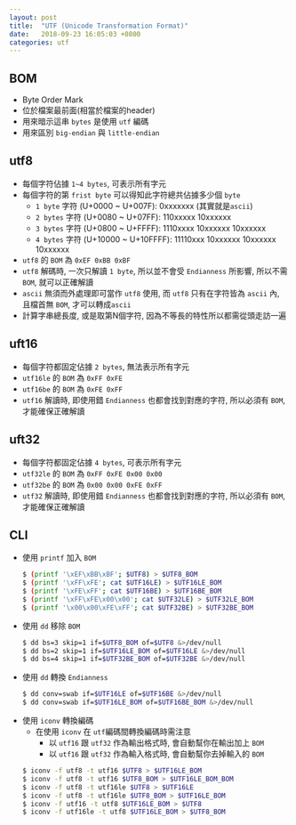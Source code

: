 ```yaml
---
layout: post
title:  "UTF (Unicode Transformation Format)"
date:   2018-09-23 16:05:03 +0800
categories: utf
---
```

## BOM
- Byte Order Mark
- 位於檔案最前面(相當於檔案的header)
- 用來暗示這串 `bytes` 是使用 `utf` 編碼
- 用來區別 `big-endian` 與 `little-endian`

## utf8
- 每個字符佔據 `1~4 bytes`, 可表示所有字元
- 每個字符的第 `frist byte` 可以得知此字符總共佔據多少個 `byte`
    - `1 byte` 字符 (U+0000 ~ U+007F): 0xxxxxxx (其實就是`ascii`)
    - `2 bytes` 字符 (U+0080 ~ U+07FF): 110xxxxx 10xxxxxx
    - `3 bytes` 字符 (U+0800 ~ U+FFFF): 1110xxxx 10xxxxxx 10xxxxxx
    - `4 bytes` 字符 (U+10000 ~ U+10FFFF): 11110xxx 10xxxxxx 10xxxxxx 10xxxxxx
- `utf8` 的 `BOM` 為 `0xEF 0xBB 0xBF`
- `utf8` 解碼時, 一次只解讀 `1 byte`, 所以並不會受 `Endianness` 所影響, 所以不需 `BOM`, 就可以正確解讀
- `ascii` 無須而外處理即可當作 `utf8` 使用, 而 `utf8` 只有在字符皆為 `ascii` 內, 且檔首無 `BOM`, 才可以轉成`ascii`
- 計算字串總長度, 或是取第N個字符, 因為不等長的特性所以都需從頭走訪一遍

## uft16
- 每個字符都固定佔據 `2 bytes`, 無法表示所有字元
- `utf16le` 的 `BOM` 為 `0xFF 0xFE`
- `utf16be` 的 `BOM` 為 `0xFE 0xFF`
- `utf16` 解讀時, 即使用錯 `Endianness` 也都會找到對應的字符, 所以必須有 `BOM`, 才能確保正確解讀

## uft32
- 每個字符都固定佔據 `4 bytes`, 可表示所有字元
- `utf32le` 的 `BOM` 為 `0xFF 0xFE 0x00 0x00`
- `utf32be` 的 `BOM` 為 `0x00 0x00 0xFE 0xFF`
- `utf32` 解讀時, 即使用錯 `Endianness` 也都會找到對應的字符, 所以必須有 `BOM`, 才能確保正確解讀

## CLI
- 使用 `printf` 加入 `BOM`
    ```bash
    $ (printf '\xEF\xBB\xBF'; $UTF8) > $UTF8_BOM
    $ (printf '\xFF\xFE'; cat $UTF16LE) > $UTF16LE_BOM
    $ (printf '\xFE\xFF'; cat $UTF16BE) > $UTF16BE_BOM
    $ (printf '\xFF\xFE\x00\x00'; cat $UTF32LE) > $UTF32LE_BOM
    $ (printf '\x00\x00\xFE\xFF'; cat $UTF32BE) > $UTF32BE_BOM
    ```
- 使用 `dd` 移除 `BOM`
    ```bash
    $ dd bs=3 skip=1 if=$UTF8_BOM of=$UTF8 &>/dev/null
    $ dd bs=2 skip=1 if=$UTF16LE_BOM of=$UTF16LE &>/dev/null
    $ dd bs=4 skip=1 if=$UTF32BE_BOM of=$UTF32BE &>/dev/null
    ```
- 使用 `dd` 轉換 `Endianness`
    ```bash
    $ dd conv=swab if=$UTF16LE of=$UTF16BE &>/dev/null
    $ dd conv=swab if=$UTF16LE_BOM of=$UTF16BE_BOM &>/dev/null
    ```
- 使用 `iconv` 轉換編碼
    - 在使用 `iconv` 在 `utf`編碼間轉換編碼時需注意
        - 以 `utf16` 跟 `utf32` 作為輸出格式時, 會自動幫你在輸出加上 `BOM`
        - 以 `utf16` 跟 `utf32` 作為輸入格式時, 會自動幫你去掉輸入的 `BOM`
    ```bash
    $ iconv -f utf8 -t utf16 $UTF8 > $UTF16LE_BOM
    $ iconv -f utf8 -t utf16 $UTF8_BOM > $UTF16LE_BOM_BOM
    $ iconv -f utf8 -t utf16le $UTF8 > $UTF16LE
    $ iconv -f utf8 -t utf16le $UTF8_BOM > $UTF16LE_BOM
    $ iconv -f utf16 -t utf8 $UTF16LE_BOM > $UTF8
    $ iconv -f utf16le -t utf8 $UTF16LE_BOM > $UTF8_BOM
    ```
